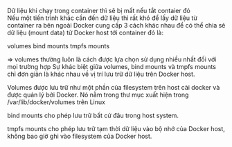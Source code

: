 
Dữ liệu khi chạy trong container thì sẽ bị mất nếu tắt contaier đó  
Nếu một tiến trình khác cần đến dữ liệu thì rất khó để lấy dữ liệu từ container ra bên ngoài
Docker cung cấp 3 cách khác nhau để có thể chia sẻ dữ liệu (mount data) từ Docker host tới container đó là:

volumes
bind mounts
tmpfs mounts

=> volumes thường luôn là cách được lựa chọn sử dụng nhiều nhất đối với mọi trường hợp
Sự khác biệt giữa volumes, bind mounts và tmpfs mounts chỉ đơn giản là khác nhau về vị trí lưu trữ dữ liệu trên Docker host.

 Volumes được lưu trữ như một phần của filesystem trên host cài docker và được quản lý bởi Docker. Nó nằm trong thư mục xuất hiện trong /var/lib/docker/volumes trên Linux

bind mounts cho phép lưu trữ bất cứ đâu trong host system.

tmpfs mounts cho phép lưu trữ tạm thời dữ liệu vào bộ nhớ của Docker host, không bao giờ ghi vào filesystem của Docker host.



